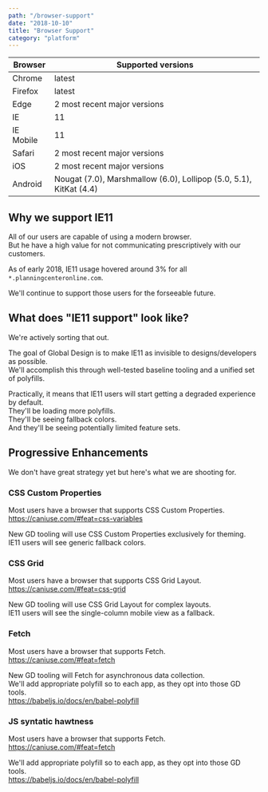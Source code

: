 ```yaml
---
path: "/browser-support"
date: "2018-10-10"
title: "Browser Support"
category: "platform"
---
```


<div class="remark-table">

| Browser   | Supported versions                                                 |
| --------- | ------------------------------------------------------------------ |
| Chrome    | latest                                                             |
| Firefox   | latest                                                             |
| Edge      | 2 most recent major versions                                       |
| IE        | 11                                                                 |
| IE Mobile | 11                                                                 |
| Safari    | 2 most recent major versions                                       |
| iOS       | 2 most recent major versions                                       |
| Android   | Nougat (7.0), Marshmallow (6.0), Lollipop (5.0, 5.1), KitKat (4.4) |

<div>

## Why we support IE11

All of our users are capable of using a modern browser.  
But he have a high value for not communicating prescriptively with our customers.

As of early 2018, IE11 usage hovered around 3% for all `*.planningcenteronline.com`.

We'll continue to support those users for the forseeable future.

## What does "IE11 support" look like?

We're actively sorting that out.

The goal of Global Design is to make IE11 as invisible to designs/developers as possible.  
We'll accomplish this through well-tested baseline tooling and a unified set of polyfills.

Practically, it means that IE11 users will start getting a degraded experience by default.  
They'll be loading more polyfills.  
They'll be seeing fallback colors.  
And they'll be seeing potentially limited feature sets.

## Progressive Enhancements

We don't have great strategy yet but here's what we are shooting for.

### CSS Custom Properties

Most users have a browser that supports CSS Custom Properties.  
https://caniuse.com/#feat=css-variables

New GD tooling will use CSS Custom Properties exclusively for theming.  
IE11 users will see generic fallback colors.

### CSS Grid

Most users have a browser that supports CSS Grid Layout.  
https://caniuse.com/#feat=css-grid

New GD tooling will use CSS Grid Layout for complex layouts.  
IE11 users will see the single-column mobile view as a fallback.

### Fetch

Most users have a browser that supports Fetch.  
https://caniuse.com/#feat=fetch

New GD tooling will Fetch for asynchronous data collection.  
We'll add appropriate polyfill so to each app, as they opt into those GD tools.  
https://babeljs.io/docs/en/babel-polyfill

### JS syntatic hawtness

Most users have a browser that supports Fetch.  
https://caniuse.com/#feat=fetch

We'll add appropriate polyfill so to each app, as they opt into those GD tools.  
https://babeljs.io/docs/en/babel-polyfill
